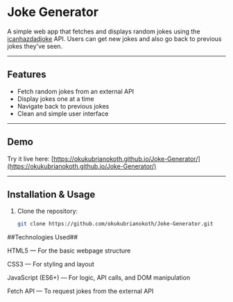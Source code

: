 # Joke Generator

A simple web app that fetches and displays random jokes using the [icanhazdadjoke](https://icanhazdadjoke.com/api) API. Users can get new jokes and also go back to previous jokes they've seen.

---

## Features

- Fetch random jokes from an external API
- Display jokes one at a time
- Navigate back to previous jokes
- Clean and simple user interface

---

## Demo

Try it live here: [https://okukubrianokoth.github.io/Joke-Generator/](https://okukubrianokoth.github.io/Joke-Generator/)

---

## Installation & Usage

1. Clone the repository:

   ```bash
   git clone https://github.com/okukubrianokoth/Joke-Generator.git
##Technologies Used##

HTML5 — For the basic webpage structure

CSS3 — For styling and layout

JavaScript (ES6+) — For logic, API calls, and DOM manipulation

Fetch API — To request jokes from the external API

